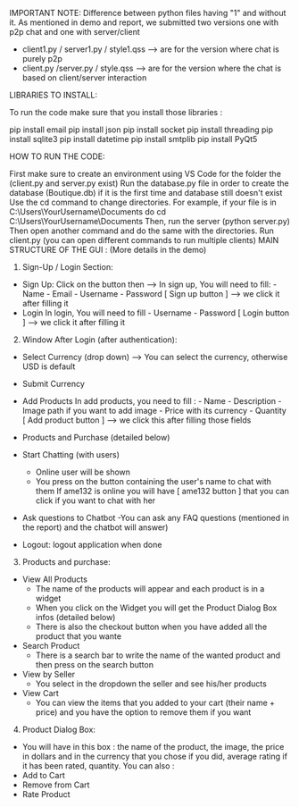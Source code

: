 IMPORTANT NOTE:
Difference between python files having "1" and without it.
As mentioned in demo and report, we submitted two versions one with p2p chat and one with server/client
- client1.py / server1.py / style1.qss --> are for the version where chat is purely p2p
- client.py /server.py / style.qss --> are for the version where the chat is based on client/server interaction

LIBRARIES TO INSTALL:

To run the code make sure that you install those libraries :

pip install email
pip install json
pip install socket
pip install threading
pip install sqlite3
pip install datetime
pip install smtplib
pip install PyQt5


HOW TO RUN THE CODE:

First make sure to create an environment using VS Code for the folder the (client.py and server.py exist)
Run the database.py file in order to create the database (Boutique.db) if it is the first time and database still doesn't exist
Use the cd command to change directories. For example, if your file is in C:\Users\YourUsername\Documents do cd C:\Users\YourUsername\Documents
Then, run the server (python server.py)
Then open another command and do the same with the directories. Run client.py (you can open different commands to run multiple clients)
MAIN STRUCTURE OF THE GUI : (More details in the demo)

1. Sign-Up / Login Section:
- Sign Up: Click on the button then -->
	In sign up, You will need to fill:
		- Name
		- Email
		- Username
		- Password
           [ Sign up button ] --> we click it after filling it
- Login
	In login, You will need to fill
		- Username
		- Password
	[ Login button ] --> we click it after filling it


2. Window After Login (after authentication):
  - Select Currency (drop down) --> You can select the currency, otherwise USD is default
  - Submit Currency
  - Add Products 
	In add products, you need to fill :
		- Name
		- Description
		- Image path if you want to add image
		- Price with its currency
		- Quantity 
         [ Add product button ] --> we click this after filling those fields 

  - Products and Purchase (detailed below)
  - Start Chatting (with users)
	- Online user will be shown 
	- You press on the button containing the user's name to chat with them 
	If ame132 is online you will have [ ame132 button ] that you can click if you want to chat with her
  - Ask questions to Chatbot
	-You can ask any FAQ questions (mentioned in the report) and the chatbot will answer)
  - Logout:
    logout application when done 


3. Products and purchase:
  - View All Products
	- The name of the products will appear and each product is in a widget
	- When you click on the Widget you will get the Product Dialog Box infos (detailed below)
	- There is also the checkout button when you have added all the product that you wante
  - Search Product
	- There is a search bar to write the name of the wanted product and then press on the search button
  - View by Seller
	- You select in the dropdown the seller and see his/her products
  - View Cart
	- You can view the items that you added to your cart (their name + price) and you have the option to remove them if you want


4. Product Dialog Box:
  - You will have in this box : the name of the product, the image, the price in dollars and in the currency that you chose if you did, average rating if it has been rated, quantity.
You can also :
  - Add to Cart
  - Remove from Cart
  - Rate Product


